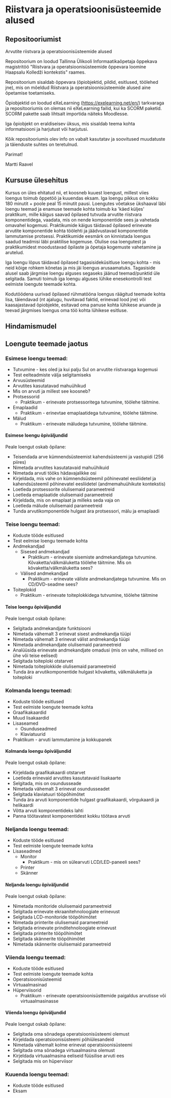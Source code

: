 # Riistvara ja operatsioonisüsteemide alused
## Repositooriumist
Arvutite riistvara ja operatsioonisüsteemide alused

Repositoorium on loodud Tallinna Ülikooli Informaatikaõpetaja õppekava magistritöö "Riistvara ja operatsioonisüsteemide õppevara loomine Haapsalu Kolledži kontekstis" raames.

Repositoorium sisaldab õppevara (õpiobjektid, pildid, esitlused, töölehed jne), mis on mõeldud Riistvara ja operatsioonisüsteemide alused aine õpetamise toetamiseks.

Õpiobjektid on loodud eXeLearning (https://exelearning.net/en/) tarkvaraga ja repositooriumis on olemas nii eXeLearning failid, kui ka SCORM paketid. SCORM pakette saab lihtsalt importida näiteks Moodlesse.

Iga õpiobjekt on eraldiseisev üksus, mis sisaldab teema kohta informatsiooni ja harjutust või harjutusi.

Kõik repositooriumis olev info on vabalt kasutatav ja soovitused muudatuste ja täienduste suhtes on teretulnud.

Parimat!

Martti Raavel

## Kursuse ülesehitus

Kursus on üles ehitatud nii, et koosneb kuuest loengust, millest viies loengus toimub õppetöö ja kuuendas eksam. Iga loengu pikkus on kokku 180 minutit + poole peal 15 minutit pausi. Loengutes võetakse ükshaaval läbi loengu teemad ja enamuse teemade kohta toimub ka 'käed küljes' praktikum, mille käigus saavad õpilased tutvuda arvutite riistvara komponentidega, vaadata, mis on nende komponentide sees ja vahetada omavahel kogemusi. Praktikumide käigus täidavad õpilased erinevate arvutite komponentide kohta töölehti ja jäädvustavad komponentide lammutamise protsessi. Praktikumide eesmärk on kinnistada loengus saadud teadmisi läbi praktilise kogemuse. Olulise osa loengutest ja praktikumidest moodustavad õpilaste ja õpetaja kogemuste vahetamine ja arutelud.

Iga loengu lõpus täidavad õpilased tagasisideküsitluse loengu kohta - mis neid kõige rohkem kõnetas ja mis jäi loengus arusaamatuks. Tagasiside alusel saab järgmise loengu alguses segaseks jäänud teemad/punktid üle selgitada. Samuti toimub iga loengu alguses lühike enesekontrolli test eelmiste loengute teemade kohta.

Kodutöödena uurivad õpilased rühmatööna loengus räägitud teemade kohta lisa, täiendavad (nt ajalugu, huvitavad faktid, erinevad lood jne) või kaasajastavad õpiobjekte, esitavad oma panuse kohta lühikese aruande ja teevad järgmises loengus oma töö kohta lühikese esitluse.

## Hindamismudel


## Loengute teemade jaotus

### Esimese loengu teemad:
* Tutvumine - kes oled ja kui palju Sul on arvutite riistvaraga kogemusi
* Test eelteadmiste välja selgitamiseks
* Arvusüsteemid
* Arvutites kasutatavad mahuühikud
* Mis on arvuti ja millest see koosneb?
* Protsessorid
  * Praktikum - erinevate protsessoritega tutvumine, töölehe täitmine.
* Emaplaadid
  * Praktikum - erinevtae emaplaatidega tutvumine, töölehe täitmine.
* Mälud
  * Praktikum - erinevate mäludega tutvumine, töölehe täitmine.

#### Esimese loengu õpiväljundid
Peale loengut oskab õpilane:
* Teisendada arve kümnendsüsteemist kahendsüsteemi ja vastupidi (256 piires)
* Nimetada arvutites kasutatavaid mahuühikuid
* Nimetada arvuti tööks hädavajalikke osi
* Kirjeldada, mis vahe on kümnendsüsteemil põhinevatel eesliidetel ja kahendsüsteemil põhinevatel eesliidetel (andmemahuühikute kontekstis)
* Loetleda protsessorite olulisemaid parameetreid
* Loetleda emaplaatide olulisemaid parameetreid
* Kirjeldada, mis on emaplaat ja milleks seda vaja on
* Loetleda mälude olulisemaid parameetreid
* Tunda arvutikomponentide hulgast ära protsessori, mälu ja emaplaadi

### Teise loengu teemad:
* Koduste tööde esitlused
* Test eelmise loengu teemade kohta
* Andmekandjad
  * Sisesed andmekandjad
    * Praktikum - erinevate sisemiste andmekandjatega tutvumine. Kõvaketta/välkmäluketta töölehe täitmine. Mis on kõvaketta/välkmäluketta sees?
  * Välised andmekandjad
    * Praktikum - erinevate väliste andmekandjatega tutvumine. Mis on CD/DVD-seadme sees?
* Toiteplokid
  * Praktikum - erinevate toiteplokkidega tutvumine, töölehe täitmine

#### Teise loengu õpiväljundid
Peale loengut oskab õpilane:
* Selgitada andmekandjate funktsiooni
* Nimetada vähemalt 3 erinevat sisest andmekandja tüüpi
* Nimetada vähemalt 3 erinevat välist andmekandja tüüpi
* Nimetada andmekandjate olulisemaid parameetreid
* Analüüsida erinevate andmekandjate omadusi (mis on vahe, millised on ühe või teise eelised)
* Selgitada toiteploki otstarvet
* Nimetada toiteplokkide olulisemaid parameetreid
* Tunda ära arvutikomponentide hulgast kõvaketta, välkmäluketta ja toiteploki

### Kolmanda loengu teemad:
* Koduste tööde esitlused
* Test eelmiste loengute teemade kohta
* Graafikakaardid
* Muud lisakaardid
* Lisaseamed
  * Osunduseadmed
  * Klaviatuurid
* Praktikum - arvuti lammutamine ja kokkupanek

#### Kolmanda loengu õpiväljundid
Peale loengut oskab õpilane:
* Kirjeldada graafikakaardi otstarvet
* Loetleda erinevaid arvutites kasutatavaid lisakaarte
* Selgitada, mis on osundusseade
* Nimetada vähemalt 3 erinevat osundusseadet
* Selgitada klaviatuuri tööpõhimõtet
* Tunda ära arvuti komponentide hulgast graafikakaardi, võrgukaardi ja helikaardi
* Võtta arvuti komponentideks lahti
* Panna töötavatest komponentidest kokku töötava arvuti

### Neljanda loengu teemad:
* Koduste tööde esitlused
* Test eelmiste loengute teemade kohta
* Lisaseadmed
  * Monitor
    * Praktikum - mis on sülearvuti LCD/LED-paneeli sees?
  * Printer
  * Skänner

#### Neljanda loengu õpiväljundid
Peale loengut oskab õpilane:
* Nimetada monitoride olulisemaid parameetreid
* Selgitada erinevate ekraanitehnoloogiate erinevust
* Selgitada LCD-monitoride tööpõhimõtet
* Nimetada printerite olulisemaid parameetreid
* Selgitada erinevate prinditehnoloogiate erinevust
* Selgitada printerite tööpõhimõtet
* Selgitada skännerite tööpõhimõtet
* Nimetada skännerite olulisemaid parameetreid

### Viienda loengu teemad:
* Koduste tööde esitlused
* Test eelmiste loengute teemade kohta
* Operatsioonisüsteemid
* Virtuaalmasinad
* Hüperviisorid
  * Praktikum - erinevate operatsioonisüsttemide paigaldus arvutisse või virtuaalmasinasse

#### Viienda loengu õpiväljundid
Peale loengut oskab õpilane:
* Selgitada oma sõnadega operatsioonisüsteemi olemust
* Kirjeldada operatsioonisüsteemi põhiülesandeid
* Nimetada vähemalt kolme erinevat operatsioonisüsteemi
* Selgitada oma sõnadega virtuaalmasina olemust
* Kirjeldada virtuaalmasina eeliseid füüsilise arvuti ees
* Selgitada mis on hüperviisor

### Kuuenda loengu teemad:
* Koduste tööde esitlused
* Eksam
